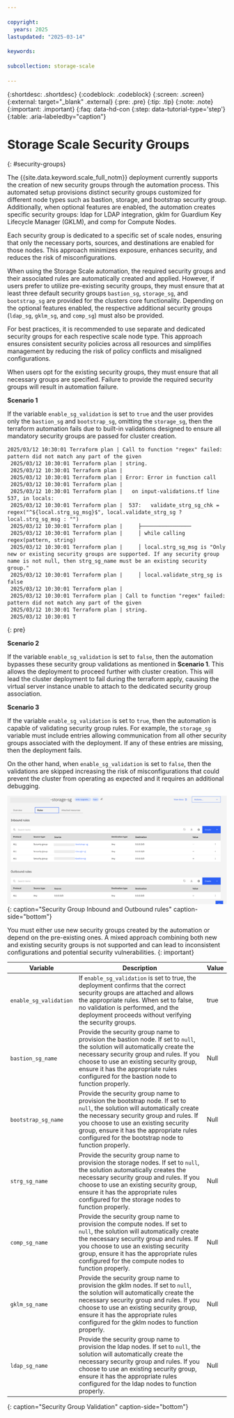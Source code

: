 ```yaml
---

copyright:
  years: 2025
lastupdated: "2025-03-14"

keywords:

subcollection: storage-scale

---
```


{:shortdesc: .shortdesc}
{:codeblock: .codeblock}
{:screen: .screen}
{:external: target="_blank" .external}
{:pre: .pre}
{:tip: .tip}
{:note: .note}
{:important: .important}
{:faq: data-hd-con
{:step: data-tutorial-type='step'}
{:table: .aria-labeledby="caption"}

# Storage Scale Security Groups
{: #security-groups}

The {{site.data.keyword.scale_full_notm}} deployment currently supports the creation of new security groups through the automation process. This automated setup provisions distinct security groups customized for different node types such as bastion, storage, and bootstrap security group. Additionally, when optional features are enabled, the automation creates specific security groups: ldap for LDAP integration, gklm for Guardium Key Lifecycle Manager (GKLM), and comp for Compute Nodes.

Each security group is dedicated to a specific set of scale nodes, ensuring that only the necessary ports, sources, and destinations are enabled for those nodes. This approach minimizes exposure, enhances security, and reduces the risk of misconfigurations.

When using the Storage Scale automation, the required security groups and their associated rules are automatically created and applied. However, if users prefer to utilize pre-existing security groups, they must ensure that at least three default security groups `bastion_sg`, `storage_sg`, and `bootstrap_sg` are provided for the clusters core functionality. Depending on the optional features enabled, the respective additional security groups (`ldap_sg`, `gklm_sg`, and `comp_sg`) must also be provided.

For best practices, it is recommended to use separate and dedicated security groups for each respective scale node type. This approach ensures consistent security policies across all resources and simplifies management by reducing the risk of policy conflicts and misaligned configurations.

When users opt for the existing security groups, they must ensure that all necessary groups are specified. Failure to provide the required security groups will result in automation failure.

**Scenario 1**

If the variable `enable_sg_validation` is set to `true` and the user provides only the `bastion_sg` and `bootstrap_sg`, omitting the `storage_sg`, then the terraform automation fails due to built-in validations designed to ensure all mandatory security groups are passed for cluster creation.

```console
2025/03/12 10:30:01 Terraform plan | Call to function "regex" failed: pattern did not match any part of the given
 2025/03/12 10:30:01 Terraform plan | string.
 2025/03/12 10:30:01 Terraform plan |
 2025/03/12 10:30:01 Terraform plan | Error: Error in function call
 2025/03/12 10:30:01 Terraform plan |
 2025/03/12 10:30:01 Terraform plan |   on input-validations.tf line 537, in locals:
 2025/03/12 10:30:01 Terraform plan |  537:   validate_strg_sg_chk = regex("^${local.strg_sg_msg}$", local.validate_strg_sg ? local.strg_sg_msg : "")
 2025/03/12 10:30:01 Terraform plan |     ├────────────────
 2025/03/12 10:30:01 Terraform plan |     │ while calling regex(pattern, string)
 2025/03/12 10:30:01 Terraform plan |     │ local.strg_sg_msg is "Only new or existing security groups are supported. If any security group name is not null, then strg_sg_name must be an existing security group."
 2025/03/12 10:30:01 Terraform plan |     │ local.validate_strg_sg is false
 2025/03/12 10:30:01 Terraform plan |
 2025/03/12 10:30:01 Terraform plan | Call to function "regex" failed: pattern did not match any part of the given
 2025/03/12 10:30:01 Terraform plan | string.
 2025/03/12 10:30:01 T
```
{: pre}

**Scenario 2**

If the variable `enable_sg_validation` is set to `false`, then the automation bypasses these security group validations as mentioned in **Scenario 1**. This allows the deployment to proceed further with cluster creation. This will lead the cluster deployment to fail during the terraform apply, causing the virtual server instance unable to attach to the dedicated security group association.

**Scenario 3**

If the variable `enable_sg_validation` is set to `true`, then the automation is capable of validating security group rules. For example, the `storage_sg` variable must include entries allowing communication from all other security groups associated with the deployment. If any of these entries are missing, then the deployment fails.

On the other hand, when `enable_sg_validation` is set to `false`, then the validations are skipped increasing the risk of misconfigurations that could prevent the cluster from operating as expected and it requires an additional debugging.

![Security Group Rules](images/security-group-rules.png){: caption="Security Group Inbound and Outbound rules" caption-side="bottom"}

You must either use new security groups created by the automation or depend on the pre-existing ones. A mixed approach combining both new and existing security groups is not supported and can lead to inconsistent configurations and potential security vulnerabilities.
{: important}

| Variable	|Description	| Value |
|----------|----------|----------|
|`enable_sg_validation`| If `enable_sg_validation` is set to true, the deployment confirms that the correct security groups are attached and allows the appropriate rules. When set to false, no validation is performed, and the deployment proceeds without verifying the security groups. | true |
|`bastion_sg_name`| Provide the security group name to provision the bastion node. If set to `null`, the solution will automatically create the necessary security group and rules. If you choose to use an existing security group, ensure it has the appropriate rules configured for the bastion node to function properly. | Null |
|`bootstrap_sg_name`| Provide the security group name to provision the bootstrap node. If set to `null`, the solution will automatically create the necessary security group and rules. If you choose to use an existing security group, ensure it has the appropriate rules configured for the bootstrap node to function properly. | Null |
|`strg_sg_name`| Provide the security group name to provision the storage nodes. If set to `null`, the solution automatically creates the necessary security group and rules. If you choose to use an existing security group, ensure it has the appropriate rules configured for the storage nodes to function properly. | Null |
|`comp_sg_name`| Provide the security group name to provision the compute nodes. If set to `null`, the solution will automatically create the necessary security group and rules. If you choose to use an existing security group, ensure it has the appropriate rules configured for the compute nodes to function properly. | Null |
|`gklm_sg_name`| Provide the security group name to provision the gklm nodes. If set to `null`, the solution will automatically create the necessary security group and rules. If you choose to use an existing security group, ensure it has the appropriate rules configured for the gklm nodes to function properly. | Null |
|`ldap_sg_name`| Provide the security group name to provision the ldap nodes. If set to `null`, the solution will automatically create the necessary security group and rules. If you choose to use an existing security group, ensure it has the appropriate rules configured for the ldap nodes to function properly. | Null |
{: caption="Security Group Validation" caption-side="bottom"}
